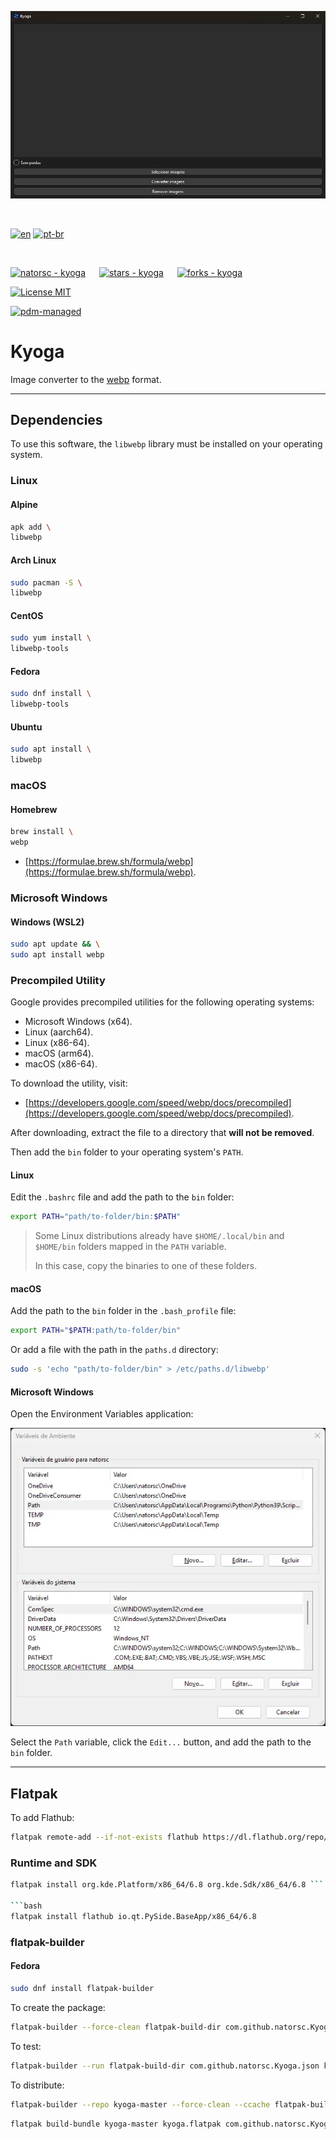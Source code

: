 
![Kyoga Image Converter](./docs/images/kyoga.webp)

<br>

[![en](https://img.shields.io/badge/lang-en-darkred.svg)](./README.md)
[![pt-br](https://img.shields.io/badge/lang-pt--br-darkgreen.svg)](README.pt-br.md)

<br>

[![natorsc - kyoga](https://img.shields.io/static/v1?label=natorsc&message=kyoga&color=blue&logo=github)](https://github.com/natorsc/kyoga "Go to the repository.")
&emsp;
[![stars - kyoga](https://img.shields.io/github/stars/natorsc/kyoga?style=social)](https://github.com/natorsc/kyoga)
&emsp;
[![forks - kyoga](https://img.shields.io/github/forks/natorsc/kyoga?style=social)](https://github.com/natorsc/kyoga)

[![License MIT](https://img.shields.io/static/v1?label=License&message=MIT&color=blue)](./LICENSE)

[![pdm-managed](https://img.shields.io/endpoint?url=https%3A%2F%2Fcdn.jsdelivr.net%2Fgh%2Fpdm-project%2F.github%2Fbadge.json)](https://pdm-project.org)

# Kyoga

Image converter to the [webp](https://developers.google.com/speed/webp) format.

---

## Dependencies

To use this software, the `libwebp` library must be installed on your operating system.

### Linux

#### Alpine

```bash
apk add \
libwebp
```

#### Arch Linux

```bash
sudo pacman -S \
libwebp
```

#### CentOS

```bash
sudo yum install \
libwebp-tools
```

#### Fedora

```bash
sudo dnf install \
libwebp-tools
```

#### Ubuntu

```bash
sudo apt install \
libwebp
```

### macOS

#### Homebrew

```bash
brew install \
webp
```

- [https://formulae.brew.sh/formula/webp](https://formulae.brew.sh/formula/webp).

### Microsoft Windows

#### Windows (WSL2)

```bash
sudo apt update && \
sudo apt install webp
```

### Precompiled Utility

Google provides precompiled utilities for the following operating systems:

- Microsoft Windows (x64).
- Linux (aarch64).
- Linux (x86-64).
- macOS (arm64).
- macOS (x86-64).

To download the utility, visit:

- [https://developers.google.com/speed/webp/docs/precompiled](https://developers.google.com/speed/webp/docs/precompiled).

After downloading, extract the file to a directory that **will not be removed**.

Then add the `bin` folder to your operating system's `PATH`.

#### Linux

Edit the `.bashrc` file and add the path to the `bin` folder:

```bash
export PATH="path/to-folder/bin:$PATH"
```

> Some Linux distributions already have `$HOME/.local/bin` and `$HOME/bin` folders mapped in the `PATH` variable.
>
> In this case, copy the binaries to one of these folders.

#### macOS

Add the path to the `bin` folder in the `.bash_profile` file:

```bash
export PATH="$PATH:path/to-folder/bin"
```

Or add a file with the path in the `paths.d` directory:

```bash
sudo -s 'echo "path/to-folder/bin" > /etc/paths.d/libwebp'
```

#### Microsoft Windows

Open the Environment Variables application:

![Environment Variables Application](./docs/images/windows-environment-variables.webp)

Select the `Path` variable, click the `Edit...` button, and add the path to the `bin` folder.

---

## Flatpak

To add Flathub:

```bash
flatpak remote-add --if-not-exists flathub https://dl.flathub.org/repo/flathub.flatpakrepo
```

### Runtime and SDK

```bash
flatpak install org.kde.Platform/x86_64/6.8 org.kde.Sdk/x86_64/6.8 ```

```bash
flatpak install flathub io.qt.PySide.BaseApp/x86_64/6.8
```

### flatpak-builder

#### Fedora

```bash
sudo dnf install flatpak-builder
```

To create the package:

```bash
flatpak-builder --force-clean flatpak-build-dir com.github.natorsc.Kyoga.json
```

To test:

```bash
flatpak-builder --run flatpak-build-dir com.github.natorsc.Kyoga.json kyoga
```

To distribute:

```bash
flatpak-builder --repo kyoga-master --force-clean --ccache flatpak-build-dir com.github.natorsc.Kyoga.json
```

```bash
flatpak build-bundle kyoga-master kyoga.flatpak com.github.natorsc.Kyoga
```

